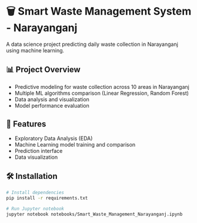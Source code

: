 # 🗑️ Smart Waste Management System - Narayanganj

A data science project predicting daily waste collection in Narayanganj using machine learning.

## 📊 Project Overview
- Predictive modeling for waste collection across 10 areas in Narayanganj
- Multiple ML algorithms comparison (Linear Regression, Random Forest)
- Data analysis and visualization
- Model performance evaluation

## 🚀 Features
- Exploratory Data Analysis (EDA)
- Machine Learning model training and comparison
- Prediction interface
- Data visualization

## 🛠️ Installation

```bash
# Install dependencies
pip install -r requirements.txt

# Run Jupyter notebook
jupyter notebook notebooks/Smart_Waste_Management_Narayanganj.ipynb
